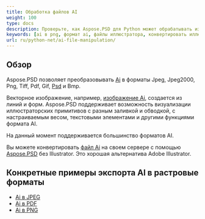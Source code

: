 ```yaml
---
title: Обработка файлов AI
weight: 100
type: docs
description: Проверьте, как Aspose.PSD для Python может обрабатывать изображения AI.
keywords: [ai в png, формат ai, файлы иллюстратора, конвертировать иллюстратор, ai в pdf, ai в jpeg, ai в tiff, ai в psd, psd api, python, образец кода]
url: ru/python-net/ai-file-manipulation/
---
```


## **Обзор**
Aspose.PSD позволяет преобразовывать [Ai](/ru/psd/net/ai-adobe-illustrator-format/) в форматы Jpeg, Jpeg2000, Png, Tiff, Pdf, Gif, [Psd](https://reference.aspose.com/psd/python-net/aspose.psd.fileformats.psd/psdimage) и Bmp.

Векторное изображение, например, [изображение Ai](https://reference.aspose.com/psd/python-net/aspose.psd.fileformats.ai/aiimage), создается из линий и форм. Aspose.PSD поддерживает возможность визуализации иллюстраторских примитивов с разным заливкой и обводкой, с настраиваемым весом, текстовыми элементами и другими функциями формата AI.

На данный момент поддерживается большинство форматов AI.

Вы можете конвертировать [файл Ai](/ru/psd/net/ai-adobe-illustrator-format/) на своем сервере с помощью [Aspose.PSD](https://products.aspose.com/psd/python-net) без Illustrator. Это хорошая альтернатива Adobe Illustrator.

## **Конкретные примеры экспорта AI в растровые форматы**
- [Ai в JPEG](/ru/psd/python-net/convert/ai-to-jpg/)
- [Ai в PDF](/ru/psd/python-net/convert/ai-to-pdf/)
- [Ai в PNG](/ru/psd/python-net/convert/ai-to-png/)
